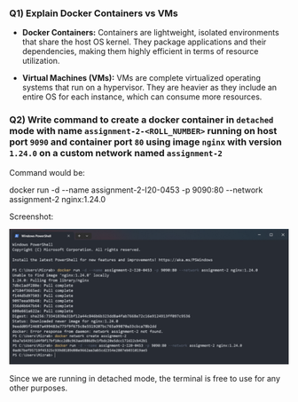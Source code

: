 ### Q1) Explain Docker Containers vs VMs

- **Docker Containers:** Containers are lightweight, isolated environments that share the host OS kernel. They package applications and their dependencies, making them highly efficient in terms of resource utilization.

- **Virtual Machines (VMs):** VMs are complete virtualized operating systems that run on a hypervisor. They are heavier as they include an entire OS for each instance, which can consume more resources.

### Q2) Write command to create a docker container in `detached` mode with name `assignment-2-<ROLL_NUMBER>` running on host port `9090` and container port `80` using image `nginx` with version `1.24.0` on a custom network named `assignment-2`

Command would be:

docker run -d --name assignment-2-I20-0453 -p 9090:80 --network assignment-2 nginx:1.24.0

Screenshot:

<img src="container-creation.png" title="" alt="" width="923">

Since we are running in detached mode, the terminal is free to use for any other purposes.
